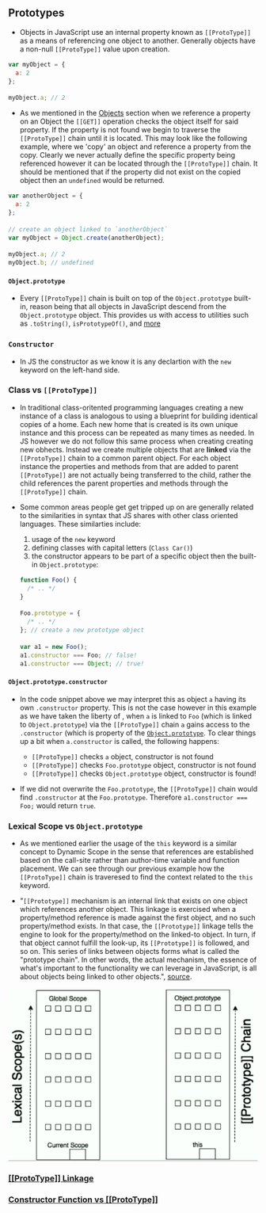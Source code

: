 ## Prototypes

- Objects in JavaScript use an internal property known as `[[ProtoType]]` as a means of referencing one object to another. Generally objects have a non-null `[[ProtoType]]` value upon creation.

```js
var myObject = {
  a: 2
};

myObject.a; // 2
```

- As we mentioned in the [Objects](Part-2-Context-Objects-Prototypes/Objects.md) section when we reference a property on an Object the `[[GET]]` operation checks the object itself for said property. If the property is not found we begin to traverse the `[[ProtoType]]` chain until it is located. This may look like the following example, where we 'copy' an object and reference a property from the copy. Clearly we never actually define the specific property being referenced however it can be located through the `[[ProtoType]]` chain. It should be mentioned that if the property did not exist on the copied object then an `undefined` would be returned.

```js
var anotherObject = {
  a: 2
};

// create an object linked to `anotherObject`
var myObject = Object.create(anotherObject);

myObject.a; // 2
myObject.b; // undefined
```

#### `Object.prototype`

- Every `[[ProtoType]]` chain is built on top of the `Object.prototype` built-in, reason being that all objects in JavaScript descend from the `Object.prototype` object. This provides us with access to utilities such as `.toString()`, `isPrototypeOf()`, and [more](https://developer.mozilla.org/en-US/docs/Web/JavaScript/Reference/Global_Objects/Object/prototype)

### `Constructor`

- In JS the constructor as we know it is any declartion with the `new` keyword on the left-hand side.

### Class vs `[[ProtoType]]`

- In traditional class-oritented programming languages creating a new instance of a class is analogous to using a blueprint for building identical copies of a home. Each new home that is created is its own unique instance and this process can be repeated as many times as needed. In JS however we do not follow this same process when creating creating new obhects. Instead we create multiple objects that are **linked** via the `[[ProtoType]]` chain to a common parent object. For each object instance the properties and methods from that are added to parent `[[ProtoType]]` are not actually being transferred to the child, rather the child references the parent properties and methods through the `[[ProtoType]]` chain.

- Some common areas people get get tripped up on are generally related to the similarities in syntax that JS shares with other class oriented languages. These similarties include:

  1. usage of the `new` keyword
  2. defining classes with capital letters (`Class Car()`)
  3. the constructor appears to be part of a specific object then the built-in `Object.prototype`:

  ```js
  function Foo() {
    /* .. */
  }

  Foo.prototype = {
    /* .. */
  }; // create a new prototype object

  var a1 = new Foo();
  a1.constructor === Foo; // false!
  a1.constructor === Object; // true!
  ```

#### `Object.prototype.constructor`

- In the code snippet above we may interpret this as object `a` having its own `.constructor` property. This is not the case however in this example as we have taken the liberty of , when `a` is linked to `Foo` (which is linked to `Object.prototype`) via the `[[ProtoType]]` chain `a` gains access to the `.constructor` (which is property of the [`Object.prototype`](https://developer.mozilla.org/en-US/docs/Web/JavaScript/Reference/Global_Objects/Object/constructor). To clear things up a bit when `a.constructor` is called, the following happens:

  - `[[ProtoType]]` checks `a` object, constructor is not found
  - `[[ProtoType]]` checks `Foo.prototype` object, constructor is not found
  - `[[ProtoType]]` checks `Object.prototype` object, constructor is found!

- If we did not overwrite the `Foo.prototype`, the `[[ProtoType]]` chain would find `.constructor` at the `Foo.prototype`. Therefore `a1.constructor === Foo;` would return `true`.

### Lexical Scope vs `Object.prototype`

- As we mentioned earlier the usage of the `this` keyword is a similar concept to Dynamic Scope in the sense that references are established based on the call-site rather than author-time variable and function placement. We can see through our previous example how the `[[ProtoType]]` chain is traveresed to find the context related to the `this` keyword.

- "`[[Prototype]]` mechanism is an internal link that exists on one object which references another object. This linkage is exercised when a property/method reference is made against the first object, and no such property/method exists. In that case, the `[[Prototype]]` linkage tells the engine to look for the property/method on the linked-to object. In turn, if that object cannot fulfill the look-up, its `[[Prototype]]` is followed, and so on. This series of links between objects forms what is called the "prototype chain". In other words, the actual mechanism, the essence of what's important to the functionality we can leverage in JavaScript, is all about objects being linked to other objects.", [source](https://github.com/getify/You-Dont-Know-JS/blob/master/this%20%26%20object%20prototypes/ch6.md#chapter-6-behavior-delegation).

![fig2](/Part-2-Context-Objects-Prototypes/images/fig2.png)

### [[[ProtoType]] Linkage](http://www.javascripttutorial.net/javascript-prototype/)

### [Constructor Function vs [[ProtoType]]](https://www.thecodeship.com/web-development/methods-within-constructor-vs-prototype-in-javascript/)

